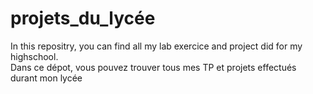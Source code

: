 # projets_du_lycée

In this repositry, you can find all my lab exercice and project did for my highschool.\
Dans ce dépot, vous pouvez trouver tous mes TP et projets effectués durant mon lycée
